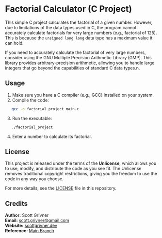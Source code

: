 # Factorial Calculator (C Project)

This simple C project calculates the factorial of a given number. However, due to limitations of the data types used in C, the program cannot accurately calculate factorials for very large numbers (e.g., factorial of 125). This is because the `unsigned long long` data type has a maximum value it can hold.

If you need to accurately calculate the factorial of very large numbers, consider using the GNU Multiple Precision Arithmetic Library (GMP). This library provides arbitrary-precision arithmetic, allowing you to handle large integers that go beyond the capabilities of standard C data types.n.

## Usage
1. Make sure you have a C compiler (e.g., GCC) installed on your system.
2. Compile the code:
```bash
   gcc -o factorial_project main.c
```
3. Run the executable:
```bash
   ./factorial_project
```
4. Enter a number to calculate its factorial.

## License
This project is released under the terms of the **Unlicense**, which allows you to use, modify, and distribute the code as you see fit. The Unlicense removes traditional copyright restrictions, giving you the freedom to use the code in any way you choose.

For more details, see the [LICENSE](LICENSE) file in this repository.

## Credits
**Author:** Scott Grivner <br>
**Email:** scott.grivner@gmail.com <br>
**Website:** [scottgrivner.dev](https://www.scottgriv.dev) <br>
**Reference:** [Main Branch](https://github.com/scottgriv/c-factorial_calculator) <br>